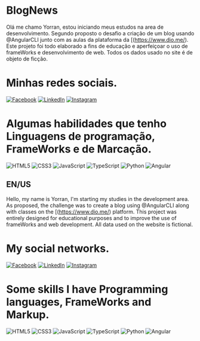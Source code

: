 # BlogNews

 Olá me chamo Yorran, estou iniciando meus estudos na area de desenvolvimento.
 Segundo proposto o desafio a criação de um blog usando @AngularCLI junto com as aulas da plataforma da [(https://www.dio.me/).
 Este projeto foi todo elaborado a fins de educação e aperfeiçoar o uso de frameWorks e desenvolvimento de web. Todos os dados usado no site é de objeto de ficção.

# Minhas redes sociais.
[![Facebook](https://img.shields.io/badge/Facebook-000?style=for-the-badge&logo=facebook)](https://www.facebook.com/SEUUSERNAME/)
[![LinkedIn](https://img.shields.io/badge/LinkedIn-000?style=for-the-badge&logo=linkedin&logoColor=0E76A8)](https://www.linkedin.com/in/yorran-gustavo-22830780/)
[![Instagram](https://img.shields.io/badge/Instagram-000?style=for-the-badge&logo=instagram)](https://www.instagram.com/yorrangustavo/)


# Algumas habilidades que tenho Linguagens de programação, FrameWorks e de Marcação.
![HTML5](https://img.shields.io/badge/HTML5-000?style=for-the-badge&logo=html5)
![CSS3](https://img.shields.io/badge/CSS3-000?style=for-the-badge&logo=css3&logoColor=264CE4)
![JavaScript](https://img.shields.io/badge/JavaScript-000?style=for-the-badge&logo=javascript)
![TypeScript](https://img.shields.io/badge/TypeScript-000?style=for-the-badge&logo=typescript)
![Python](https://img.shields.io/badge/Python-000?style=for-the-badge&logo=python)
![Angular](https://img.shields.io/badge/Angular-000?style=for-the-badge&logo=angular&logoColor=C3002F)

## EN/US
Hello, my name is Yorran, I'm starting my studies in the development area.
As proposed, the challenge was to create a blog using @AngularCLI along with classes on the [(https://www.dio.me/) platform.
This project was entirely designed for educational purposes and to improve the use of frameWorks and web development. All data used on the website is fictional.
# My social networks.
[![Facebook](https://img.shields.io/badge/Facebook-000?style=for-the-badge&logo=facebook)](https://www.facebook.com/SEUUSERNAME/)
[![LinkedIn](https://img.shields.io/badge/LinkedIn-000?style=for-the-badge&logo=linkedin&logoColor=0E76A8)](https://www.linkedin.com/in/yorran-gustavo-22830780/)
[![Instagram](https://img.shields.io/badge/Instagram-000?style=for-the-badge&logo=instagram)](https://www.instagram.com/yorrangustavo/)

# Some skills I have Programming languages, FrameWorks and Markup.
![HTML5](https://img.shields.io/badge/HTML5-000?style=for-the-badge&logo=html5)
![CSS3](https://img.shields.io/badge/CSS3-000?style=for-the-badge&logo=css3&logoColor=264CE4)
![JavaScript](https://img.shields.io/badge/JavaScript-000?style=for-the-badge&logo=javascript)
![TypeScript](https://img.shields.io/badge/TypeScript-000?style=for-the-badge&logo=typescript)
![Python](https://img.shields.io/badge/Python-000?style=for-the-badge&logo=python)
![Angular](https://img.shields.io/badge/Angular-000?style=for-the-badge&logo=angular&logoColor=C3002F)

